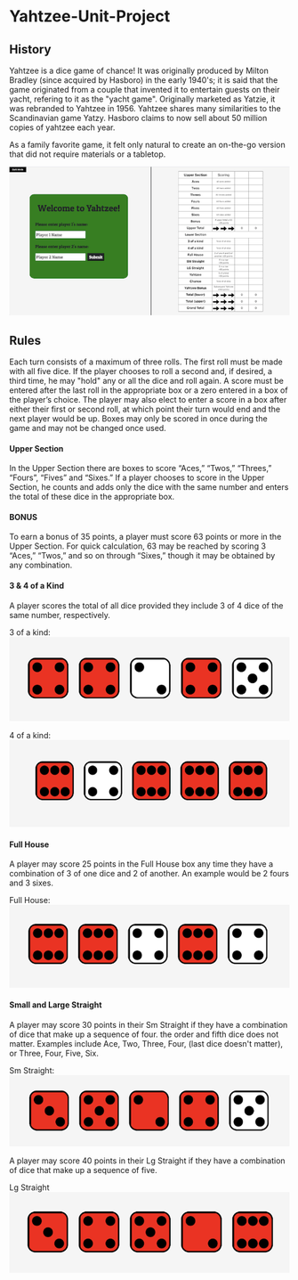 # Yahtzee-Unit-Project #


## History ##

Yahtzee is a dice game of chance! It was originally produced by Milton Bradley (since acquired by Hasboro) in the early 1940's; it is said that the game originated from a couple that invented it to entertain guests on their yacht, refering to it as the "yacht game". Originally marketed as Yatzie, it was rebranded to Yahtzee in 1956. Yahtzee shares many similarities to the Scandinavian game Yatzy. Hasboro claims to now sell about 50 million copies of yahtzee each year.


As a family favorite game, it felt only natural to create an on-the-go version that did not require materials or a tabletop.

![alt text](./assets/yahtzee-start.png)

## Rules ##

Each turn consists of a maximum of three rolls. The first roll must be made with all five dice. If the player chooses to roll a second and, if desired, a third time, he may "hold" any or all the dice and roll again. A score must be entered after the last roll in the appropriate box or a zero entered in a box of the player’s choice. The player may also elect to enter a score in a box after either their first or second roll, at which point their turn would end and the next player would be up. Boxes may only be scored in once during the game and may not be changed once used. 

#### Upper Section ####
In the Upper Section there are boxes to score “Aces,” “Twos,” “Threes,” “Fours”, “Fives” and “Sixes.” If a player chooses to score in the Upper Section, he counts and adds only the dice with the same number and enters the total of these dice in the appropriate box.

#### BONUS ####
To earn a bonus of 35 points, a player must score 63 points or more in the Upper Section. For quick calculation, 63 may be reached by scoring 3 “Aces,” “Twos,” and so on through “Sixes,” though it may be obtained by any combination.

#### 3 & 4 of a Kind ####
A player scores the total of all dice provided they include 3 of 4 dice of the same number, respectively. 

3 of a kind:<br>
![alt text](./assets/3-of-kind.png)

4 of a kind:<br>
![alt text](./assets/4-of-kind.png)

#### Full House #### 
A player may score 25 points in the Full House box any time they have a combination of 3 of one dice and 2 of another. An example would be 2 fours and 3 sixes.

Full House:<br>
![alt text](./assets/full-house.png)

#### Small and Large Straight ####
A player may score 30 points in their Sm Straight if they have a combination of dice that make up a sequence of four. the order and fifth dice does not matter. Examples include Ace, Two, Three, Four, (last dice doesn't matter), or Three, Four, Five, Six. 

Sm Straight:<br>
![alt text](./assets/sm-straight.png)

A player may score 40 points in their Lg Straight if they have a combination of dice that make up a sequence of five.

Lg Straight<br>
![alt text](./assets/lg-straight.png)

